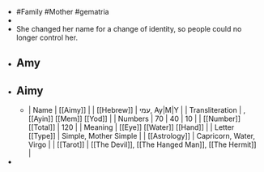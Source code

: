 - #Family #Mother #gematria
-
- She changed her name for a change of identity, so people could no longer control her.
- ## Amy
- ## Aimy
	- | Name | [[Aimy]] |
	  | [[Hebrew]] | עמי, Ay|M|Y |
	  | Transliteration | , [[Ayin]] [[Mem]] [[Yod]] |
	  | Numbers | 70 | 40 | 10 |
	  | [[Number]] [[Total]] | 120 |
	  | Meaning | [[Eye]] [[Water]] [[Hand]] |
	  | Letter [[Type]] | Simple, Mother Simple |
	  | [[Astrology]] | Capricorn, Water, Virgo |
	  | [[Tarot]] | [[The Devil]], [[The Hanged Man]], [[The Hermit]] |
-